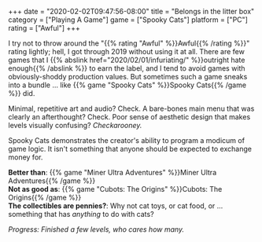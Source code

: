 +++
date = "2020-02-02T09:47:56-08:00"
title = "Belongs in the litter box"
category = ["Playing A Game"]
game = ["Spooky Cats"]
platform = ["PC"]
rating = ["Awful"]
+++

I try not to throw around the "{{% rating "Awful" %}}Awful{{% /rating %}}" rating lightly; hell, I got through 2019 without using it at all.  There are few games that I {{% abslink href="2020/02/01/infuriating/" %}}outright hate enough{{% /abslink %}} to earn the label, and I tend to avoid games with obviously-shoddy production values.  But sometimes such a game sneaks into a bundle ... like {{% game "Spooky Cats" %}}Spooky Cats{{% /game %}} did.

Minimal, repetitive art and audio?  Check.  A bare-bones main menu that was clearly an afterthought?  Check.  Poor sense of aesthetic design that makes levels visually confusing?  <i>Checkarooney.</i>

Spooky Cats demonstrates the creator's ability to program a modicum of game logic.  It isn't something that anyone should be expected to exchange money for.

<b>Better than</b>: {{% game "Miner Ultra Adventures" %}}Miner Ultra Adventures{{% /game %}}  
<b>Not as good as</b>: {{% game "Cubots: The Origins" %}}Cubots: The Origins{{% /game %}}  
<b>The collectibles are pennies?</b>: Why not cat toys, or cat food, or ... something that has <i>anything</i> to do with cats?

<i>Progress: Finished a few levels, who cares how many.</i>
